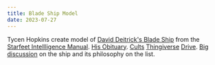 ```yaml
---
title: Blade Ship Model
date: 2023-07-27
---
```

Tycen Hopkins create model of [David Deitrick's Blade Ship](https://davidr3deitrick.wordpress.com/2019/02/07/bladeship-model/) from the [Starfeet Intellligence Manual](https://davidr3deitrick.wordpress.com/2014/08/05/fasa-starfleet-intelligence-command-manual/). [His Obituary](https://www.auldsfuneral.com/obituary/jonathan-thompson). [Cults](https://cults3d.com/en/3d-model/game/fasa-starfleet-intelligence-ship-bladeship) [Thingiverse](https://www.thingiverse.com/thing:6142443) [Drive](https://drive.google.com/drive/folders/1wi7NCdC8uOfNfRkNqp9nRhg5MfmAQTFJ?usp=drive_link). [Big discussion](https://thefasastartrekuniversee-group.groups.io/g/MorenaShipyards/topic/100190011#10510) on the ship and its philosophy on the list.